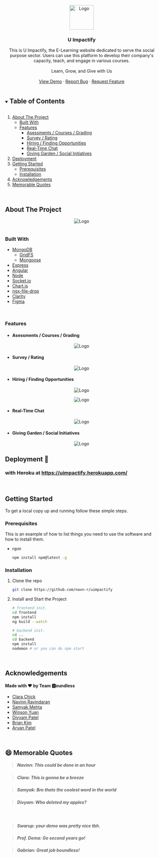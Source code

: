 <!-- PROJECT LOGO -->
<br />

<p align="center">
  <a href="https://github.com/navn-r/uimpactify">
    <img src="readme_imgs/uLogo.png" alt="Logo" width="80" height="80">
  </a>


  <h3 align="center">U Impactify</h3>

  <p align="center">
    This is U Impactify, the E-Learning website dedicated to serve the social purpose sector. Users can use this platform to develop their company's capacity, teach, and engage in various courses.
      <br/>
      <br/>
      Learn, Grow, and Give with Us
      <br/>
       <br/>
    <a href="https://uimpactify.herokuapp.com/dashboard">View Demo</a>
    ·
    <a href="https://github.com/navn-r/uimpactify/issues">Report Bug</a>
    ·
    <a href="https://github.com/navn-r/uimpactify/issues">Request Feature</a>
  </p>

</p>

<!-- TABLE OF CONTENTS -->

<details open="open">
  <summary><h2 style="display: inline-block">Table of Contents</h2></summary>
  <ol>
    <li>
      <a href="#about-the-project">About The Project</a>
      <ul>
        <li><a href="#built-with">Built With</a></li>
      </ul>
        <ul>
        <li><a href="#features">Features</a>
            <ul>
        		<li><a href="#asessments-/-courses-/-grading">Asessments / Courses / Grading</a></li>
                <li><a href="#survey-/-rating">Survey / Rating</a></li>
                <li><a href="#hiring-/-finding-opportunities">Hiring / Finding Opportunities</a></li>
                <li><a href="#real-time-chat">Real-Time Chat</a></li>
                <li><a href="#giving-garden-/-social-initiatives">Giving Garden / Social Initiatives</a></li>
      		</ul>
                </li>
      </ul>
    </li>
      <li><a href="#deployment-:rocket:">Deployment</a></li>
    <li>
      <a href="#getting-started">Getting Started</a>
      <ul>
        <li><a href="#prerequisites">Prerequisites</a></li>
        <li><a href="#installation">Installation</a></li>
      </ul>
    </li>
    <li><a href="#acknowledgements">Acknowledgements</a></li>
      <li><a href="#:smile:-memorable-quotes">Memorable Quotes</a></li>
  </ol>
</details>

<br/>

<!-- ABOUT THE PROJECT -->

## About The Project

<p align="center">
    <img src="readme_imgs/about_page.gif" alt="Logo">

<br/>

<br/>

### Built With

* [MongoDB](https://www.mongodb.com/)
  * [GridFS](https://docs.mongodb.com/manual/core/gridfs/)
  * [Mongoose](https://mongoosejs.com/)
* [Express](https://expressjs.com/)
* [Angular](https://angular.io/)
* [Node](https://nodejs.org/en/)
* [Socket.io](https://socket.io/)
* [Chart.js](https://www.chartjs.org/)
* [ngx-file-drop](https://www.npmjs.com/package/ngx-file-drop)
* [Clarity](https://clarity.design/)
* [Figma](https://www.figma.com/)

<br/>

### Features

- #### Asessments / Courses / Grading

<p align="center">
    <img src="readme_imgs/analytics.PNG" alt="Logo">

- #### Survey / Rating

<p align="center">
    <img src="readme_imgs/reviews.PNG" alt="Logo">

- #### Hiring / Finding Opportunities

<p align="center">
    <img src="readme_imgs/volopp.PNG" alt="Logo">

<p align="center">
    <img src="readme_imgs/oppoverview.PNG" alt="Logo">

- #### Real-Time Chat

<p align="center">
    <img src="readme_imgs/rtchat.PNG" alt="Logo">

- #### Giving Garden / Social Initiatives

<p align="center">
    <img src="readme_imgs/giving garden.PNG" alt="Logo">

<!-- GETTING STARTED -->

<br/>

## Deployment :rocket:

### with Heroku at https://uimpactify.herokuapp.com/

<br/>

## Getting Started

To get a local copy up and running follow these simple steps.

### Prerequisites

This is an example of how to list things you need to use the software and how to install them.
* npm
  ```sh
  npm install npm@latest -g
  ```

### Installation

1. Clone the repo
   ```sh
   git clone https://github.com/navn-r/uimpactify
   ```
2. Install and Start the Project
   ```sh
   # frontend init.
   cd frontend
   npm install
   ng build --watch
   
   # backend init.
   cd ..
   cd backend
   npm install
   nodemon # or you can do npm start
   ```

<br/>

<!-- ACKNOWLEDGEMENTS -->

## Acknowledgements

#### Made with :heart: by Team :b:oundless

* [Clara Chick](https://github.com/KohinaTheCat)
* [Navinn Ravindaran](https://github.com/navn-r)
* [Samyak Mehta](https://github.com/Samyakk123)
* [Winson Yuan](https://github.com/booooper)
* [Divyam Patel](https://github.com/divyam-p)
* [Brian Kim](https://github.com/briankkim99)
* [Aryan Patel](https://github.com/AryPat)

<br/>

## :smile: Memorable Quotes 

> ##### Navinn: This could be done in an hour

> ##### Clara: This is gonna be a breeze

> ##### Samyak: Bro thats the coolest word in the world

> ##### Divyam:  Who deleted my apples?

<br/>

> ##### Swarup: your demo was pretty nice tbh.

> ##### Prof. Dema: Go second years go!

> ##### Gabrian: Great job boundless!

